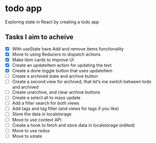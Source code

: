 # todo app
Exploring state in React by creating a todo app

## Tasks I aim to acheive
- [x] With useState have Add and remove items functionality
- [x] Move to using Reducers to dispatch actions
- [x] Make item cards to improve UI
- [x] Create an updateItem action for updating the text
- [x] Create a done toggle button that uses updateItem
- [ ] Create a archived state and archive button
- [ ] Create a second view for archived, that let’s me switch between todo and archived
- [ ] Create unarchive, and clear archive buttons
- [ ] Create a select all to mass update
- [ ] Add a filter search for both views
- [ ] Add tags and tag filter (and views for tags if you like)
- [ ] Store the data in localstorage
- [ ] Move to use context API
- [ ] Create a hook to fetch and store data in localstorage (edited) 
- [ ] Move to use redux
- [ ] Move to xstate